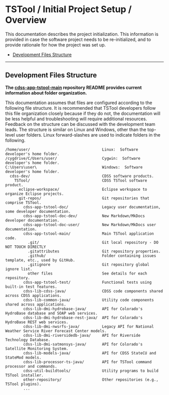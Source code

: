 # TSTool / Initial Project Setup / Overview ##

This documentation describes the project initialization.
This information is provided in case the software project needs to be
re-initialized, and to provide rationale for how the project was set up.

*   [Development Files Structure](#development-files-structure)

------------------

## Development Files Structure ##

**The [cdss-app-tstool-main](https://github.com/OpenCDSS/cdss-app-tstool-doc-dev)
repository README provides current information about folder organization.**

This documentation assumes that files are configured according to the following file structure.
It is recommended that TSTool developers follow this file organization closely because if they do not,
the documentation will be less helpful and troubleshooting will require additional resources.
Feedback on the structure can be discussed with the development team leads.
The structure is similar on Linux and Windows, other than the top-level user folders.
Linux forward-slashes are used to indicate folders in the following.

```text
/home/user/                                Linux:  Software developer's home folder.
/cygdrive/C/Users/user/                    Cygwin:  Software developer's home folder.
C:\Users\user\                             Windows:  Software developer's home folder.
  cdss-dev/                                CDSS software products.
    TSTool/                                CDSS TSTool software product.
      eclipse-workspace/                   Eclipse workspace to organize Eclipse projects.
      git-repos/                           Git repositories that comprise TSTool.
        cdss-app-tstool-doc/               Legacy user documentation, some developer documentation.
        cdss-app-tstool-doc-dev/           New Markdown/MkDocs developer documentation.
        cdss-app-tstool-doc-user/          New Markdown/MkDocs user documentation.
        cdss-app-tstool-main/              Main TSTool application code.
          .git/                            Git local repository - DO NOT TOUCH DIRECTLY
          .gitattributes                   Git repository properties.
          .github/                         Folder containing issues template, etc., used by GitHub.
          .gitignore                       Git repository global ignore list.
          other files                      See details for each repository.
        cdss-app-tstool-test/              Functional tests using built-in test features.
        cdss-lib-cdss-java/                CDSS code components shared across CDSS applications.
        cdss-lib-common-java/              Utility code components shared across applications.
        cdss-lib-dmi-hydrobase-java/       API for Colorado's HydroBase database and SOAP web services.
        cdss-lib-dmi-hydrobase-rest-java/  API for Colorado's HydroBase REST web services.
        cdss-lib-dmi-nwsrfs-java/          Legacy API for National Weather Service River Forecast Center models.
        cdss-lib-dmi-riversidedb-java/     API for Riverside Technology Database.
        cdss-lib-dmi-satmonsys-java/       API for Colorado's Satellite Monitoring System.
        cdss-lib-models-java/              API for CDSS StateCU and StateMod models.
        cdss-lib-processor-ts-java/        API for TSTool command processor and commands.
        cdss-util-buildtools/              Utility programs to build TSTool installer.
        other-repository/                  Other repositories (e.g., TSTool plugins).
        ...
```
